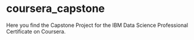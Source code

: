 # coursera_capstone
Here you find the Capstone Project for the IBM Data Science Professional Certificate on Coursera.
